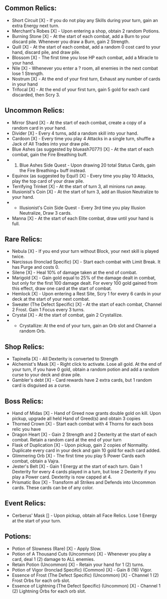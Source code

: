 ## Common Relics:
- Short Circuit [X] - If you do not play any Skills during your turn, gain an extra Energy next turn.
- Merchant's Robes [X] - Upon entering a shop, obtain 2 random Potions.
- Burning Stone [X] - At the start of each combat, add a Burn to your discard pile. Whenever you draw a Burn, gain 2 Strength.
- Quill [X] - At the start of each combat, add a random 0 cost card to your hand, discard pile, and draw pile.
- Blossom [X] - The first time you lose HP each combat, add a Miracle to your hand.
- Nile [X] - Whenever you enter a ? room, all enemies in the next combat lose 1 Strength.
- Nostrum [X] - At the end of your first turn, Exhaust any number of cards in your hand
- Trifocal [X] - At the end of your first turn, gain 5 gold for each card discarded, then Scry 3.

## Uncommon Relics:
- Mirror Shard [X] - At the start of each combat, create a copy of a random card in your hand.
- Divider [X] - Every 4 turns, add a random skill into your hand.
- Cardoon [X] - Every time you play 4 Attacks in a single turn, shuffle a Jack of All Trades into your draw pile.
- Blue Ashes (as suggested by blueash7077!) [X] - At the start of each combat, gain the Fire Breathing buff. 
- 1. Blue Ashes Side Quest - Upon drawing 20 total Status Cards, gain the Fire Breathing+ buff instead.
- Equinox (as suggested by Equi!) [X] - Every time you play 10 Attacks, play the top card of your draw pile.
- Terrifying Trinket [X] - At the start of turn 3, all minions run away.
- Illusionist's Coin [X] - At the start of turn 3, add an Illusion Neutralize to your hand.
- - Illusionist's Coin Side Quest - Every 3rd time you play Illusion Neutralize, Draw 3 cards.
- Manna [X] - At the start of each Elite combat, draw until your hand is full.

## Rare Relics:
- Nebula [X] - If you end your turn without Block, your next skill is played twice.
- Narcissus (Ironclad Specific) [X] - Start each combat with Limit Break. It has Purge and costs 0.
- Silene [X] - Heal 10% of damage taken at the end of combat.
- Marigold [X] - Gain gold equal to 25% of the damage dealt in combat, but only for the first 100 damage dealt. For every 100 gold gained from this effect, draw one card at the start of combat.
- Hemlock [X] - Upon entering a Rest Site, Scry 1 for every 6 cards in your deck at the start of your next combat.
- Sweater (The Defect Specific) [X] - At the start of each combat, Channel 2 Frost. Gain 1 Focus every 3 turns.
- Crystal [X] - At the start of combat, gain 2 Crystallize.
- - Crystallize: At the end of your turn, gain an Orb slot and Channel a random Orb.

## Shop Relics:
- Tapinella [X] - All Dexterity is converted to Strength
- Alchemist's Mask [X] - Right click to activate. Lose all gold. At the end of your turn, if you have 0 gold, obtain a random potion and add a random curse to your deck and draw pile.
- Gambler's debt [X] - Card rewards have 2 extra cards, but 1 random card is disguised as a curse.

## Boss Relics:
- Hand of Midas [X] - Hand of Greed now grants double gold on kill. Upon pickup, upgrade all held Hand of Greed(s) and obtain 3 copies
- Thorned Crown [X] - Start each combat with 4 Thorns for each boss relic you have
- Dragon Heart [X] - Gain 2 Strength and 2 Dexterity at the start of each combat. Retain a random card at the end of your turn
- Flask of Duplication [X] - Upon pickup, gain 2 copies of Normality. Duplicate every card in your deck and gain 10 gold for each card added.
- Glimmering Orb [X] - The first time you play 5 Power Cards each combat, obtain a Vajra.
- Jester's Belt [X] - Gain 1 Energy at the start of each turn. Gain 1 Dexterity for every 4 cards played in a turn, but lose 2 Dexterity if you play a Power card. Dexterity is now capped at 4.
- Prismatic Box [X] - Transform all Strikes and Defends into Uncommon cards. These cards can be of any color.

## Event Relics:
- Cerberus' Mask [] - Upon pickup, obtain all Face Relics. Lose 1 Energy at the start of your turn.

## Potions:
- Potion of Slowness (Rare) [X] - Apply Slow.
- Potion of A Thousand Cuts (Uncommon) [X] - Whenever you play a card, deal 1 (2) damage to ALL enemies. 
- Retain Potion (Uncommon) [X] - Retain your hand for 1 (2) turns.
- Potion of Vigor (Ironclad Specific) (Common) [X] - Gain 8 (16) Vigor.
- Essence of Frost (The Defect Specific) (Uncommon) [X] - Channel 1 (2) Frost Orbs for each orb slot.
- Essence of Lightning (The Defect Specific) (Uncommon) [X] - Channel 1 (2) Lightning Orbs for each orb slot.